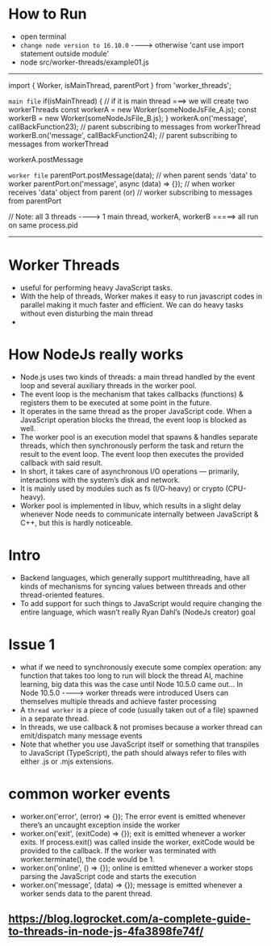 # How to Run
- open terminal
- `change node version to 16.10.0` ----> otherwise 'cant use import statement outside module'
- node src/worker-threads/example01.js
------------------------------------------------------------------------------------------------------------------------


import { 
    Worker, 
    isMainThread,
    parentPort
} from 'worker_threads';

`main file`
if(isMainThread) {                                                      // if it is main thread ===> we will create two workerThreads
    const workerA = new Worker(someNodeJsFile_A.js);
    const workerB = new Worker(someNodeJsFile_B.js);
}
workerA.on('message', callBackFunction23);                  // parent subscribing to messages from workerThread
workerB.on('message', callBackFunction24);                  // parent subscribing to messages from workerThread

workerA.postMessage

`worker file`
parentPort.postMessage(data);                               // when parent sends 'data' to worker
parentPort.on('message', async (data) => {});               // when worker receives 'data' object from parent (or) 
                                                                // worker subscribing to messages from parentPort

// Note: all 3 threads ----> 1 main thread, workerA, workerB =====> all run on same process.pid

------------------------------------------------------------------------------------------------------------------------
# Worker Threads
- useful for performing heavy JavaScript tasks. 
- With the help of threads, Worker makes it easy to run javascript codes in parallel 
    making it much faster and efficient. 
    We can do heavy tasks without even disturbing the main thread
- 

# How NodeJs really works
- Node.js uses two kinds of threads: 
    a main thread handled by the event loop 
    and several auxiliary threads in the worker pool.
- The event loop is the mechanism that takes callbacks (functions) & registers them to be executed at some point in the future. 
- It operates in the same thread as the proper JavaScript code. 
    When a JavaScript operation blocks the thread, the event loop is blocked as well.
- The worker pool is an execution model that spawns & handles separate threads, 
    which then synchronously perform the task and return the result to the event loop. 
    The event loop then executes the provided callback with said result.
- In short, it takes care of asynchronous I/O operations — primarily, interactions with the system’s disk and network. 
- It is mainly used by modules such as fs (I/O-heavy) or crypto (CPU-heavy). 
- Worker pool is implemented in libuv, 
    which results in a slight delay whenever Node needs to communicate internally between JavaScript & C++, but this is hardly noticeable.

# Intro
- Backend languages, which generally support multithreading, 
    have all kinds of mechanisms for syncing values between threads and other thread-oriented features. 
- To add support for such things to JavaScript would require changing the entire language, 
    which wasn’t really Ryan Dahl’s (NodeJs creator) goal



# Issue 1
- what if we need to synchronously execute some complex operation: 
    any function that takes too long to run will block the thread
    AI, machine learning, big data
    this was the case until Node 10.5.0 came out... In Node 10.5.0 ----> worker threads were introduced
    Users can themselves multiple threads and achieve faster processing
- A `thread worker` is a piece of code (usually taken out of a file) spawned in a separate thread.
- In threads, we use callback & not promises because
    a worker thread can emit/dispatch many message events
- Note that whether you use JavaScript itself or something that transpiles to JavaScript (TypeScript), 
    the path should always refer to files with either .js or .mjs extensions.

# common worker events
- worker.on('error', (error) => {});
    The error event is emitted whenever there’s an uncaught exception inside the worker
- worker.on('exit', (exitCode) => {});
    exit is emitted whenever a worker exits. 
    If process.exit() was called inside the worker, exitCode would be provided to the callback. 
    If the worker was terminated with worker.terminate(), the code would be 1.
- worker.on('online', () => {});
    online is emitted whenever a worker stops parsing the JavaScript code and starts the execution
- worker.on('message', (data) => {});
    message is emitted whenever a worker sends data to the parent thread.

https://blog.logrocket.com/a-complete-guide-to-threads-in-node-js-4fa3898fe74f/
------------------------------------------------------------------------------------------------------------------------





